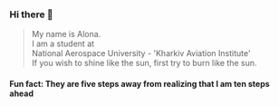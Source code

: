 ### Hi there 👋

>   My name is Alona.  
>   I am a student at  
>   National Aerospace University - 'Kharkiv Aviation Institute'  
>   If you wish to shine like the sun, first try to burn like the sun.  
  #### Fun fact: They are five steps away from realizing that I am ten steps ahead



